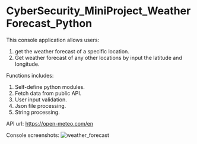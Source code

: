 # CyberSecurity_MiniProject_WeatherForecast_Python

This console application allows users:
  1. get the weather forecast of a specific location.
  2. Get weather forecast of any other locations by input the latitude and longitude.

Functions includes:
  1. Self-define python modules.
  2. Fetch data from public API.
  3. User input validation.
  4. Json file processing.
  5. String processing.
  
 API url: https://open-meteo.com/en
 
 Console screenshots:
 ![weather_forecast](https://user-images.githubusercontent.com/93168873/211129056-9289dfa6-8728-4865-b6c9-f89e652f4cc3.png)
